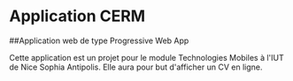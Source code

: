 # Application CERM
##Application web de type Progressive Web App

Cette application est un projet pour le module Technologies Mobiles à l'IUT de Nice Sophia Antipolis.
Elle aura pour but d'afficher un CV en ligne.
